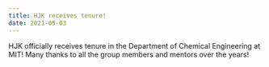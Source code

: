 ```yaml
---
title: HJK receives tenure!
date: 2021-05-03
---
```


HJK officially receives tenure in the Department of Chemical Engineering at MIT! Many thanks to all the group members and mentors over the years!

<!--more-->
